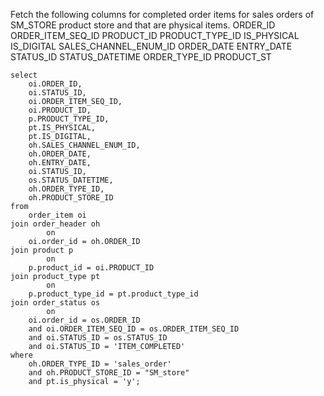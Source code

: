 Fetch the following columns for completed order items for sales orders of SM_STORE product store and that are physical items.
ORDER_ID
ORDER_ITEM_SEQ_ID
PRODUCT_ID
PRODUCT_TYPE_ID
IS_PHYSICAL
IS_DIGITAL
SALES_CHANNEL_ENUM_ID
ORDER_DATE
ENTRY_DATE
STATUS_ID
STATUS_DATETIME
ORDER_TYPE_ID
PRODUCT_ST

```
select
	oi.ORDER_ID,
	oi.STATUS_ID,
	oi.ORDER_ITEM_SEQ_ID,
	oi.PRODUCT_ID,
	p.PRODUCT_TYPE_ID,
	pt.IS_PHYSICAL,
	pt.IS_DIGITAL,
	oh.SALES_CHANNEL_ENUM_ID,
	oh.ORDER_DATE,
	oh.ENTRY_DATE,
	oi.STATUS_ID,
	os.STATUS_DATETIME,
	oh.ORDER_TYPE_ID,
	oh.PRODUCT_STORE_ID
from
	order_item oi
join order_header oh
		on
	oi.order_id = oh.ORDER_ID
join product p
		on
	p.product_id = oi.PRODUCT_ID
join product_type pt
		on
	p.product_type_id = pt.product_type_id
join order_status os
		on
	oi.order_id = os.ORDER_ID
	and oi.ORDER_ITEM_SEQ_ID = os.ORDER_ITEM_SEQ_ID
	and oi.STATUS_ID = os.STATUS_ID
	and oi.STATUS_ID = 'ITEM_COMPLETED'
where
	oh.ORDER_TYPE_ID = 'sales_order'
	and oh.PRODUCT_STORE_ID = "SM_store"
	and pt.is_physical = 'y';
```
